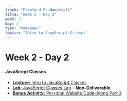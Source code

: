 ```yaml
---
track: "Frontend Fundamentals"
title: "Week 2 - Day 2"
week: 2
day: 2
type: "homepage"
topics: "Intro to JavaScript Classes"
---
```



# Week 2 - Day 2

#### JavaScript Classes
- [**Lecture:** Intro to JavaScript Classes](/frontend-fundamentals/week-2/day-2/lecture-materials/intro-to-javascript-classes/)
- [**Lab:** JavaScript Classes Lab](/frontend-fundamentals/week-2/day-2/labs/javascript-classes-lab/) - **Non-Deliverable**
- [**Bonus Activity:** Personal Website Code-Along Part 2](https://generalassembly.zoom.us/rec/share/JRXXk8IZfsMSzjXM9D3PJNDhQiKQGG4LhnSwklixVfhA-i1Qb8Kr3fVTzfV-pqaP.jQ5TpXhHJkn1Nioz?startTime=1600900575000)